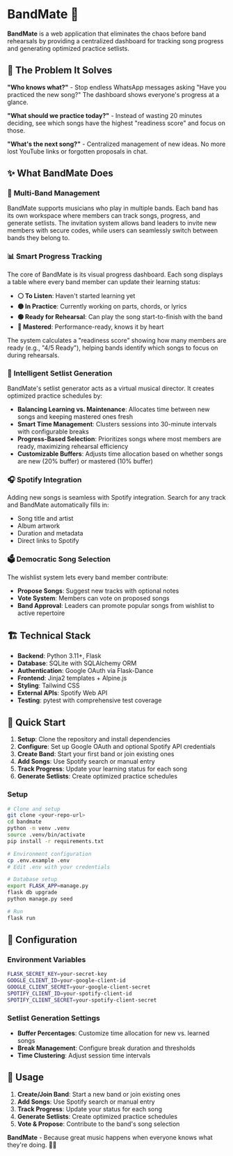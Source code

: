 # BandMate 🎸

**BandMate** is a web application that eliminates the chaos before band rehearsals by providing a centralized dashboard for tracking song progress and generating optimized practice setlists.

## 🎯 The Problem It Solves

**"Who knows what?"** - Stop endless WhatsApp messages asking "Have you practiced the new song?" The dashboard shows everyone's progress at a glance.

**"What should we practice today?"** - Instead of wasting 20 minutes deciding, see which songs have the highest "readiness score" and focus on those.

**"What's the next song?"** - Centralized management of new ideas. No more lost YouTube links or forgotten proposals in chat.

## ✨ What BandMate Does

### 🎵 **Multi-Band Management**
BandMate supports musicians who play in multiple bands. Each band has its own workspace where members can track songs, progress, and generate setlists. The invitation system allows band leaders to invite new members with secure codes, while users can seamlessly switch between bands they belong to.

### 📊 **Smart Progress Tracking**
The core of BandMate is its visual progress dashboard. Each song displays a table where every band member can update their learning status:
- **⚪️ To Listen**: Haven't started learning yet
- **🟡 In Practice**: Currently working on parts, chords, or lyrics
- **🟢 Ready for Rehearsal**: Can play the song start-to-finish with the band
- **🔵 Mastered**: Performance-ready, knows it by heart

The system calculates a "readiness score" showing how many members are ready (e.g., "4/5 Ready"), helping bands identify which songs to focus on during rehearsals.

### 🎼 **Intelligent Setlist Generation**
BandMate's setlist generator acts as a virtual musical director. It creates optimized practice schedules by:
- **Balancing Learning vs. Maintenance**: Allocates time between new songs and keeping mastered ones fresh
- **Smart Time Management**: Clusters sessions into 30-minute intervals with configurable breaks
- **Progress-Based Selection**: Prioritizes songs where most members are ready, maximizing rehearsal efficiency
- **Customizable Buffers**: Adjusts time allocation based on whether songs are new (20% buffer) or mastered (10% buffer)

### 🎧 **Spotify Integration**
Adding new songs is seamless with Spotify integration. Search for any track and BandMate automatically fills in:
- Song title and artist
- Album artwork
- Duration and metadata
- Direct links to Spotify

### 🗳️ **Democratic Song Selection**
The wishlist system lets every band member contribute:
- **Propose Songs**: Suggest new tracks with optional notes
- **Vote System**: Members can vote on proposed songs
- **Band Approval**: Leaders can promote popular songs from wishlist to active repertoire

## 🏗️ Technical Stack

- **Backend**: Python 3.11+, Flask
- **Database**: SQLite with SQLAlchemy ORM
- **Authentication**: Google OAuth via Flask-Dance
- **Frontend**: Jinja2 templates + Alpine.js
- **Styling**: Tailwind CSS
- **External APIs**: Spotify Web API
- **Testing**: pytest with comprehensive test coverage

## 🚀 Quick Start

1. **Setup**: Clone the repository and install dependencies
2. **Configure**: Set up Google OAuth and optional Spotify API credentials
3. **Create Band**: Start your first band or join existing ones
4. **Add Songs**: Use Spotify search or manual entry
5. **Track Progress**: Update your learning status for each song
6. **Generate Setlists**: Create optimized practice schedules

### Setup
```bash
# Clone and setup
git clone <your-repo-url>
cd bandmate
python -m venv .venv
source .venv/bin/activate
pip install -r requirements.txt

# Environment configuration
cp .env.example .env
# Edit .env with your credentials

# Database setup
export FLASK_APP=manage.py
flask db upgrade
python manage.py seed

# Run
flask run
```

## 🔧 Configuration

### Environment Variables
```bash
FLASK_SECRET_KEY=your-secret-key
GOOGLE_CLIENT_ID=your-google-client-id
GOOGLE_CLIENT_SECRET=your-google-client-secret
SPOTIFY_CLIENT_ID=your-spotify-client-id
SPOTIFY_CLIENT_SECRET=your-spotify-client-secret
```

### Setlist Generation Settings
- **Buffer Percentages**: Customize time allocation for new vs. learned songs
- **Break Management**: Configure break duration and thresholds
- **Time Clustering**: Adjust session time intervals

## 📱 Usage

1. **Create/Join Band**: Start a new band or join existing ones
2. **Add Songs**: Use Spotify search or manual entry
3. **Track Progress**: Update your status for each song
4. **Generate Setlists**: Create optimized practice schedules
5. **Vote & Propose**: Contribute to the band's song selection


**BandMate** - Because great music happens when everyone knows what they're doing. 🎸✨
